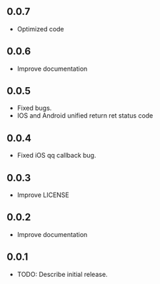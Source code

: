 ## 0.0.7
* Optimized code

## 0.0.6
* Improve documentation

## 0.0.5
* Fixed bugs.
* IOS and Android unified return ret status code

## 0.0.4
* Fixed iOS qq callback bug.

## 0.0.3
* Improve LICENSE

## 0.0.2
* Improve documentation

## 0.0.1

* TODO: Describe initial release.
